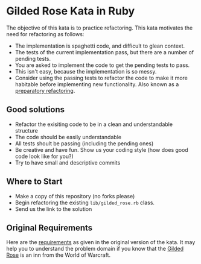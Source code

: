 Gilded Rose Kata in Ruby
========================

The objective of this kata is to practice refactoring. This kata motivates the need for refactoring as follows:

* The implementation is spaghetti code, and difficult to glean context.
* The tests of the current implementation pass, but there are a number of pending tests.
* You are asked to implement the code to get the pending tests to pass.
* This isn't easy, because the implementation is so messy.
* Consider using the passing tests to refactor the code to make it more habitable before implementing new functionality.
Also known as a [preparatory refactoring](http://martinfowler.com/articles/workflowsOfRefactoring/#preparatory).

## Good solutions
* Refactor the exisiting code to be in a clean and understandable structure
* The code should be easily understandable
* All tests shoult be passing (including the pending ones)
* Be creative and have fun. Show us your coding style (how does good code look like for you?)
* Try to have small and descriptive commits

## Where to Start

* Make a copy of this repository (no forks please)
* Begin refactoring the existing `lib/gilded_rose.rb` class.
* Send us the link to the solution

## Original Requirements

Here are the [requirements](https://github.com/jimweirich/gilded_rose_kata#original-description-of-the-gilded-rose)
as given in the original version of the kata. It may help you to understand the problem domain if you know
that the [Gilded Rose](http://wowwiki.wikia.com/wiki/Gilded_Rose) is an inn from the World of Warcraft.
